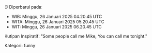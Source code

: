 ⏰ Diperbarui pada:
- WIB: Minggu, 26 Januari 2025 04.20.45 UTC
- WITA: Minggu, 26 Januari 2025 05.20.45 UTC
- WIT: Minggu, 26 Januari 2025 06.20.45 UTC

Kutipan Inspiratif:
"Some people call me Mike, You can call me tonight."


Kategori: funny

